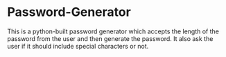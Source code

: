 # Password-Generator
This is a python-built password generator which accepts the length of the password from the user and then generate the password. It also ask the user if it should include special characters or not.
